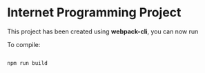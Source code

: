 # Internet Programming Project

This project has been created using **webpack-cli**, you can now run

To compile:
```

npm run build
```

